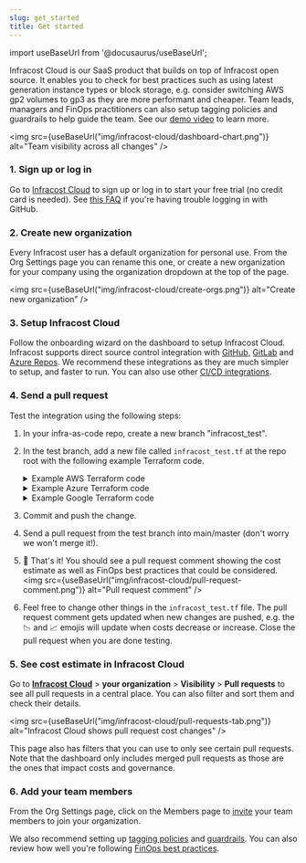 ```yaml
---
slug: get_started
title: Get started
---
```


import useBaseUrl from '@docusaurus/useBaseUrl';

Infracost Cloud is our SaaS product that builds on top of Infracost open source. It enables you to check for best practices such as using latest generation instance types or block storage, e.g. consider switching AWS gp2 volumes to gp3 as they are more performant and cheaper. Team leads, managers and FinOps practitioners can also setup tagging policies and guardrails to help guide the team. See our [demo video](https://www.youtube.com/watch?v=BQeO137DDo8) to learn more.

<img src={useBaseUrl("img/infracost-cloud/dashboard-chart.png")} alt="Team visibility across all changes" />

### 1. Sign up or log in

Go to [Infracost Cloud](https://dashboard.infracost.io) to sign up or log in to start your free trial (no credit card is needed). See [this FAQ](/docs/faq/#can-i-log-in-with-github) if you're having trouble logging in with GitHub.

### 2. Create new organization

Every Infracost user has a default organization for personal use. From the Org Settings page you can rename this one, or create a new organization for your company using the organization dropdown at the top of the page.

<img src={useBaseUrl("img/infracost-cloud/create-orgs.png")} alt="Create new organization" />

### 3. Setup Infracost Cloud

Follow the onboarding wizard on the dashboard to setup Infracost Cloud. Infracost supports direct source control integration with [GitHub](/docs/integrations/github_app/), [GitLab](/docs/integrations/gitlab_app/) and [Azure Repos](/docs/integrations/azure_repos_app). We recommend these integrations as they are much simpler to setup, and faster to run. You can also use other [CI/CD integrations](/docs/integrations/cicd/).

### 4. Send a pull request

Test the integration using the following steps:

1. In your infra-as-code repo, create a new branch "infracost_test".
2. In the test branch, add a new file called `infracost_test.tf` at the repo root with the following example Terraform code.

    <details><summary>Example AWS Terraform code</summary>

    ```hcl
    provider "aws" {
      region                      = "us-east-1"
      skip_credentials_validation = true
      skip_requesting_account_id  = true
      access_key                  = "mock_access_key"
      secret_key                  = "mock_secret_key"
    }

    resource "aws_instance" "my_web_app" {
      ami           = "ami-005e54dee72cc1d00"

      instance_type = "m3.xlarge" # <<<<<<<<<< Try changing this to m5.xlarge to compare the costs

      tags = {
        Environment = "production"
        Service     = "web-app"
      }

      root_block_device {
        volume_size = 1000 # <<<<<<<<<< Try adding volume_type="gp3" to compare costs
      }
    }

    resource "aws_lambda_function" "my_hello_world" {
      runtime       = "nodejs12.x"
      handler       = "exports.test"
      image_uri     = "test"
      function_name = "test"
      role          = "arn:aws:ec2:us-east-1:123123123123:instance/i-1231231231"

      memory_size = 512
      tags = {
        Environment = "Prod"
      }
    }
    ```

    In the above example, the Infracost pull request comment points out that:
    1. The `root_block_device` defaults to AWS `gp2` since `volume_type` has not been specified. You should consider using `gp3` as it enables you to define performance independent of storage capacity, while providing up to 20% lower price per GB.
    2. Also, the `m3` instance type is previous generation and should be upgraded to `m5` since that gives you a 27% saving for a more performant machine.

    </details>

    <details><summary>Example Azure Terraform code</summary>

    ```hcl
    provider "azurerm" {
      skip_provider_registration = true
      features {}
    }

    resource "azurerm_linux_virtual_machine" "my_linux_vm" {
      location            = "eastus"
      name                = "test"
      resource_group_name = "test"
      admin_username      = "testuser"
      admin_password      = "Testpa5s"

      size = "Standard_F16s" # <<<<<<<<<< Try changing this to Standard_F16s_v2 to compare the costs

      tags = {
        Environment = "production"
        Service     = "web-app"
      }

      os_disk {
        caching              = "ReadWrite"
        storage_account_type = "Standard_LRS"
      }

      network_interface_ids = [
        "/subscriptions/123/resourceGroups/testrg/providers/Microsoft.Network/networkInterfaces/testnic",
      ]

      source_image_reference {
        publisher = "Canonical"
        offer     = "UbuntuServer"
        sku       = "16.04-LTS"
        version   = "latest"
      }
    }

    resource "azurerm_service_plan" "my_app_service" {
      location            = "eastus"
      name                = "test"
      resource_group_name = "test_resource_group"
      os_type             = "Windows"

      sku_name     = "P1v2"
      worker_count = 4 # <<<<<<<<<< Try changing this to 8 to compare the costs

      tags = {
        Environment = "Prod"
        Service     = "web-app"
      }
    }

    resource "azurerm_linux_function_app" "my_function" {
      location                   = "eastus"
      name                       = "test"
      resource_group_name        = "test"
      service_plan_id            = "/subscriptions/123/resourceGroups/testrg/providers/Microsoft.Web/serverFarms/serverFarmValue"
      storage_account_name       = "test"
      storage_account_access_key = "test"
      site_config {}

      tags = {
        Environment = "Prod"
      }
    }
    ```

    In the above example, the Infracost pull request comment points out that:
    1. The `Standard_F16s` instance type is previous generation and should be upgraded to `Standard_F16s_v2`, since that gives you a more performant machine at a lower cost.
    2. The App Service plan SKU name should be upgraded to a v3 plan, such as `P0v3`, since that gives you more performance and is eligible for savings plans and reserved instance pricing, opening opportunities for major savings.

    </details>

    <details><summary>Example Google Terraform code</summary>

    ```hcl
    provider "google" {
      region  = "us-central1"
      project = "test"
    }

    resource "google_compute_instance" "my_instance" {
      zone = "us-central1-a"
      name = "test"

      machine_type = "n1-standard-16" # <<<<<<<<<< Try changing this to n1-standard-32 to compare the costs
      network_interface {
        network = "default"
        access_config {}
      }

      boot_disk {
        initialize_params {
          image = "debian-cloud/debian-9"
        }
      }

      scheduling {
        preemptible = true
      }

      guest_accelerator {
        type  = "nvidia-tesla-t4" # <<<<<<<<<< Try changing this to nvidia-tesla-p4 to compare the costs
        count = 4
      }

      labels = {
        environment = "production"
        service     = "web-app"
      }
    }

    resource "google_cloudfunctions_function" "my_function" {
      runtime             = "nodejs20"
      name                = "test"
      available_memory_mb = 512

      labels = {
        environment = "Prod"
      }
    }
    ```

    In the above example, the Infracost pull request comment points out that the `n1-standard-16` instance type is previous generation and should be upgraded to something like `n2-standard-16` as that gives you a more performance machine.

    </details>
3. Commit and push the change.
4. Send a pull request from the test branch into main/master (don't worry we won't merge it!).
5. 🎉 That's it! You should see a pull request comment showing the cost estimate as well as FinOps best practices that could be considered.
  <img src={useBaseUrl("img/infracost-cloud/pull-request-comment.png")} alt="Pull request comment" />
6. Feel free to change other things in the `infracost_test.tf` file. The pull request comment gets updated when new changes are pushed, e.g. the 📉 and 📈 emojis will update when costs decrease or increase. Close the pull request when you are done testing.

### 5. See cost estimate in Infracost Cloud

Go to [**Infracost Cloud**](https://dashboard.infracost.io) > **your organization** > **Visibility** > **Pull requests** to see all pull requests in a central place. You can also filter and sort them and check their details.

<img src={useBaseUrl("img/infracost-cloud/pull-requests-tab.png")} alt="Infracost Cloud shows pull request cost changes" />

This page also has filters that you can use to only see certain pull requests. Note that the dashboard only includes merged pull requests as those are the ones that impact costs and governance.

### 6. Add your team members

From the Org Settings page, click on the Members page to [invite](/docs/infracost_cloud/key_concepts/#team-management) your team members to join your organization.

We also recommend setting up [tagging policies](/docs/infracost_cloud/tagging_policies/) and [guardrails](/docs/infracost_cloud/guardrails/). You can also review how well you're following [FinOps best practices](/docs/infracost_cloud/finops_policies/).
